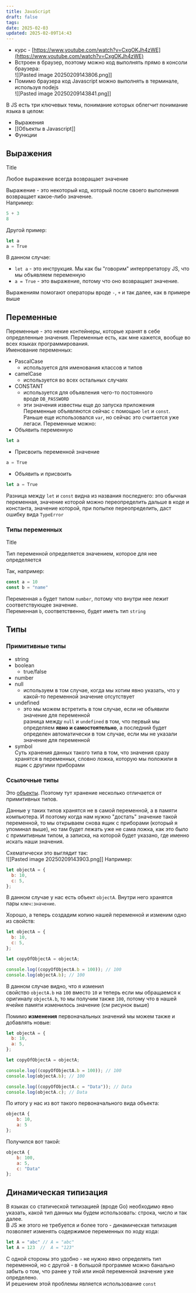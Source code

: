 ```yaml
---
title: JavaScript
draft: false
tags: 
date: 2025-02-03
updated: 2025-02-09T14:43
---
```

- курс - [https://www.youtube.com/watch?v=CxgOKJh4zWE](https://www.youtube.com/watch?v=CxgOKJh4zWE)
- Встроен в браузер, поэтому можно код выполнять прямо в консоли браузера:  
	![[Pasted image 20250209143806.png]]
- Помимо браузера код Javascript можно выполнять в терминале, используя nodejs  
    ![[Pasted image 20250209143841.png]]

В JS есть три ключевых темы, понимание которых облегчит понимание языка в целом:

- Выражения
- [[Объекты в Javascript]]
- Функции

## Выражения

Title

Любое выражение всегда возвращает значение

Выражение - это некоторый код, который после своего выполнения возвращает какое-либо значение.  
Например:

```js
5 + 3
8
```

Другой пример:

```js
let a
a = True
```

В данном случае:

- `let a` - это инструкция. Мы как бы "говорим" интерпретатору JS, что мы объявляем переменную
- `a = True` - это выражение, потому что оно возвращает значение.

Выражениям помогают операторы вроде `-`, `+` и так далее, как в примере выше

## Переменные

Переменные - это некие контейнеры, которые хранят в себе определенные значения. Переменные есть, как мне кажется, вообще во всех языках программирования.  
Именование переменных:

- PascalCase
    - используется для именования классов и типов
- camelCase
    - используется во всех остальных случаях
- CONSTANT  
    - используется для объявления чего-то постоянного вроде `DB_PASSWORD`  
    - эти значения известны еще до запуска приложения  
    Переменные объявляются сейчас с помощью `let` и `const`. Раньше еще использовался `var`, но сейчас это считается уже легаси. Переменные можно:
- Объявить переменную

```js
let a
```

- Присвоить переменной значение

```js
a = True
```

- Объявить и присвоить

```js
let a = True
```

Разница между `let` и `const` видна из названия последнего: это обычная переменная, значение которой можно переопределить дальше в коде и константа, значение которой, при попытке переопределить, даст ошибку вида `TypeError`

### Типы переменных

Title

Тип переменной определяется значением, которое для нее определяется

Так, например:

```js
const a = 10
const b = "name"
```

Переменная `a` будет типом `number`, потому что внутри нее лежит соответствующее значение.  
Переменная `b`, соответственно, будет иметь тип `string`

## Типы

### Примитивные типы

- string
- boolean
    - true/false
- number
- null
    - используем в том случае, когда мы хотим явно указать, что у какой-то переменной значение отсутствует
- undefined  
    - это мы можем встретить в том случае, если не объявили значение для переменной  
    разница между `null` и `undefined` в том, что первый мы определяем **явно и самостоятельно**, а последний будет определен автоматически в том случае, если мы не указали значение для переменной
- symbol  
    Суть хранения данных такого типа в том, что значения сразу хранятся в переменных, словно ложка, которую мы положили в ящик с другими приборами

### Ссылочные типы

Это [объекты](app://obsidian.md/%D0%9E%D0%B1%D1%8A%D0%B5%D0%BA%D1%82%D1%8B%20%D0%B2%20Javascript). Поэтому тут хранение несколько отличается от примитивных типов.

Данные у таких типов хранятся не в самой переменной, а в памяти компьютера. И поэтому когда нам нужно "достать" значение такой переменной, то мы открываем снова ящик с приборами (который я упоминал выше), но там будет лежать уже не сама ложка, как это было с примитивным типом, а записка, на которой будет указано, где именно искать наши значения.

Схематически это выглядит так:  
	![[Pasted image 20250209143903.png]] 
Например:

```js
let objectA = {
  b: 10,
  c: 5,
};
```

В данном случае у нас есть объект `objectA`. Внутри него хранятся пары `ключ:значение`.

Хорошо, а теперь создадим копию нашей переменной и изменим одно из свойств:

```js
let objectA = {
  b: 10,
  c: 5,
};

let copyOfObjectA = objectA;

console.log((copyOfObjectA.b = 100)); // 100
console.log(objectA.b); // 100
```

В данном случае видно, что я изменил свойство `objectA.b` на `100` вместо `10` и теперь если мы обращаемся к оригиналу `objectA.b`, то мы получим также `100`, потому что в нашей ячейке памяти изменилось значение (см рисунок выше)

Помимо **изменения** первоначальных значений мы можем также и добавлять новые:

```js
let objectA = {
  b: 10,
  a: 5,
};

let copyOfObjectA = objectA;

console.log((copyOfObjectA.b = 100)); // 100
console.log(objectA.b); // 100

console.log((copyOfObjectA.c = "Data")); // Data
console.log(objectA.c); // Data
```

По итогу у нас из вот такого первоначального вида объекта:

```js
objectA {
	b: 10,
	a: 5
};
```

Получился вот такой:

```js
objectA {
	b: 100,
	a: 5,
	c: "Data"
};
```

## Динамическая типизация

В языках со статической типизацией (вроде Go) необходимо явно указать, какой тип данных мы будем использовать: строка, число и так далее.  
В JS же этого не требуется и более того - динамическая типизация позволяет изменять содержимое переменных по ходу кода:

```js
let A = "abc" // A = "abc"
let A = 123  //  A = "123"
```

С одной стороны это удобно - не нужно явно определять тип переменной, но с другой - в большой программе можно банально забыть о том, что ранее у той или иной переменной значение уже определено.  
И решением этой проблемы является использование `const`